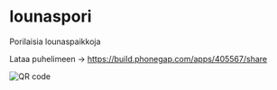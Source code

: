 lounaspori
==========

Porilaisia lounaspaikkoja

Lataa puhelimeen -> https://build.phonegap.com/apps/405567/share


![QR code](https://chart.googleapis.com/chart?chs=150x150&cht=qr&chl=http://build.phonegap.com/apps/405567/install/?qr_key=WQ7mvq1XP85zb4sJqFfW&chld=L|1&choe=UTF-8 "lounaspori QR code")
